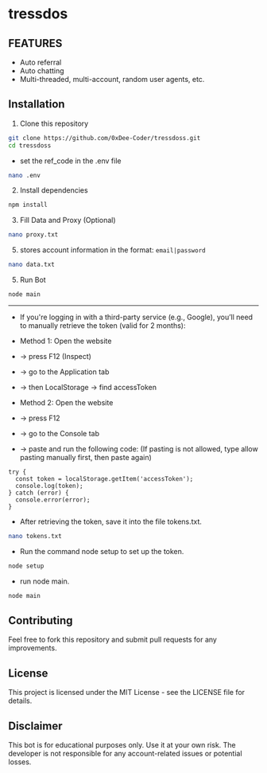 # tressdos

## FEATURES
- Auto referral
- Auto chatting
- Multi-threaded, multi-account, random user agents, etc.

## Installation

1. Clone this repository

```bash
git clone https://github.com/0xDee-Coder/tressdoss.git
cd tressdoss
```
- set the ref_code in the .env file
```bash
nano .env
```
2. Install dependencies
```bash
npm install
```
3. Fill Data and Proxy (Optional)

```bash
nano proxy.txt
```
5. stores account information in the format: `email|password`
```bash
nano data.txt
```
5. Run Bot
```bash
node main
```
-----------------------------------------------------------------

- If you're logging in with a third-party service (e.g., Google), you’ll need to manually retrieve the token (valid for 2 months):

- Method 1: Open the website 
- → press F12 (Inspect) 
- → go to the Application tab 
- → then LocalStorage → find accessToken

- Method 2: Open the website 
- → press F12 
- → go to the Console tab 
- → paste and run the following code:
(If pasting is not allowed, type allow pasting manually first, then paste again)
```
try {
  const token = localStorage.getItem('accessToken');
  console.log(token); 
} catch (error) {
  console.error(error);
}
```
- After retrieving the token, save it into the file tokens.txt.
```bash
nano tokens.txt
```

- Run the command node setup to set up the token.
```bash
node setup
```
- run node main.
```bash
node main
```


## Contributing

Feel free to fork this repository and submit pull requests for any improvements.

## License

This project is licensed under the MIT License - see the LICENSE file for details.

## Disclaimer

This bot is for educational purposes only. Use it at your own risk. The developer is not responsible for any account-related issues or potential losses.
